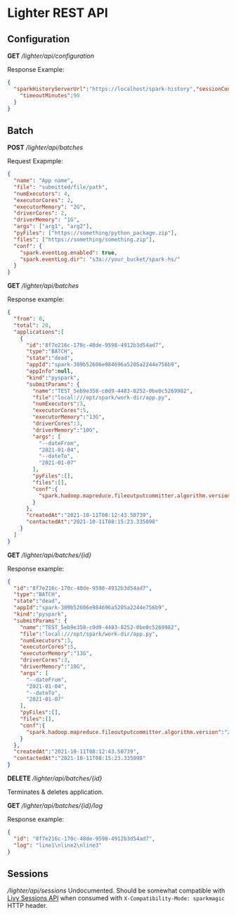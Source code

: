 # Lighter REST API

## Configuration
**GET** */lighter/api/configuration*

Response Example:
```json
{
  "sparkHistoryServerUrl":"https://localhost/spark-history","sessionConfiguration": {
    "timeoutMinutes":90
  }
}
```

## Batch
**POST** */lighter/api/batches*

Request Exapmple:
```json
{
  "name": "App name",
  "file": "submitted/file/path",
  "numExecutors": 4,
  "executorCores": 2,
  "executorMemory": "2G",
  "driverCores": 2,
  "driverMemory": "1G",
  "args": ["arg1", "arg2"],
  "pyFiles": ["https://something/python_package.zip"],
  "files": ["https://something/something.zip"],
  "conf": {
    "spark.eventLog.enabled": true,
    "spark.eventLog.dir": "s3a://your_bucket/spark-hs/"
  }
}
```

**GET** */lighter/api/batches*

Response example:
```json
{
  "from": 0,
  "total": 20,
  "applications":[
    {
      "id":"8f7e216c-170c-48de-9598-4912b3d54ad7",
      "type":"BATCH",
      "state":"dead",
      "appId":"spark-309b52606e984696a5205a2244e756b9",
      "appInfo":null,
      "kind":"pyspark",
      "submitParams": {
        "name":"TEST_5eb9e358-c0d9-4483-8252-0be0c5269982",
        "file":"local:///opt/spark/work-dir/app.py",
        "numExecutors":3,
        "executorCores":5,
        "executorMemory":"13G",
        "driverCores":3,
        "driverMemory":"10G",
        "args": [
          "--dateFrom",
          "2021-01-04",
          "--dateTo",
          "2021-01-07"
        ],
        "pyFiles":[],
        "files":[],
        "conf":{
          "spark.hadoop.mapreduce.fileoutputcommitter.algorithm.version":"2",
        }
      },
      "createdAt":"2021-10-11T08:12:43.50739",
      "contactedAt":"2021-10-11T08:15:23.335098"
    }
  ]
}
```

**GET** */lighter/api/batches/{id}*

Response example:
```json
{
  "id":"8f7e216c-170c-48de-9598-4912b3d54ad7",
  "type":"BATCH",
  "state":"dead",
  "appId":"spark-309b52606e984696a5205a2244e756b9",
  "kind":"pyspark",
  "submitParams": {
    "name":"TEST_5eb9e358-c0d9-4483-8252-0be0c5269982",
    "file":"local:///opt/spark/work-dir/app.py",
    "numExecutors":3,
    "executorCores":5,
    "executorMemory":"13G",
    "driverCores":3,
    "driverMemory":"10G",
    "args": [
      "--dateFrom",
      "2021-01-04",
      "--dateTo",
      "2021-01-07"
    ],
    "pyFiles":[],
    "files":[],
    "conf":{
      "spark.hadoop.mapreduce.fileoutputcommitter.algorithm.version":"2",
    }
  },
  "createdAt":"2021-10-11T08:12:43.50739",
  "contactedAt":"2021-10-11T08:15:23.335098"
}
```

**DELETE** */lighter/api/batches/{id}*

Terminates & deletes application.

**GET** */lighter/api/batches/{id}/log*

Response example:
```json
{
  "id": "8f7e216c-170c-48de-9598-4912b3d54ad7",
  "log": "line1\nline2\nline3"
}
```

## Sessions

*/lighter/api/sessions*
Undocumented. Should be somewhat compatible with [Livy Sessions API](https://livy.incubator.apache.org/docs/latest/rest-api.html) when consumed with `X-Compatibility-Mode: sparkmagic` HTTP header.
